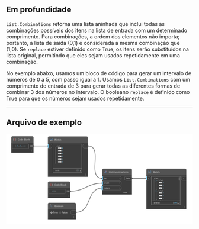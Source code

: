 ## Em profundidade
`List.Combinations` retorna uma lista aninhada que inclui todas as combinações possíveis dos itens na lista de entrada com um determinado comprimento. Para combinações, a ordem dos elementos não importa; portanto, a lista de saída (0,1) é considerada a mesma combinação que (1,0). Se `replace` estiver definido como True, os itens serão substituídos na lista original, permitindo que eles sejam usados repetidamente em uma combinação.

No exemplo abaixo, usamos um bloco de código para gerar um intervalo de números de 0 a 5, com passo igual a 1. Usamos `List.Combinations` com um comprimento de entrada de 3 para gerar todas as diferentes formas de combinar 3 dos números no intervalo. O booleano `replace` é definido como True para que os números sejam usados repetidamente.
___
## Arquivo de exemplo

![List.Combinations](./DSCore.List.Combinations_img.jpg)
